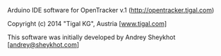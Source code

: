 Arduino IDE software for OpenTracker v.1 (http://opentracker.tigal.com) 

Copyright (c) 2014 "Tigal KG", Austria [www.tigal.com]

This software was initially developed by Andrey Sheykhot [andrey@sheykhot.com]
